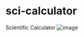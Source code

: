 # sci-calculator
Scientific Calculator
![image](https://github.com/nabinjana-dsc/sci-calculator/assets/120771456/c9c506f2-aec3-4339-b068-9de66e6aaf9b)
